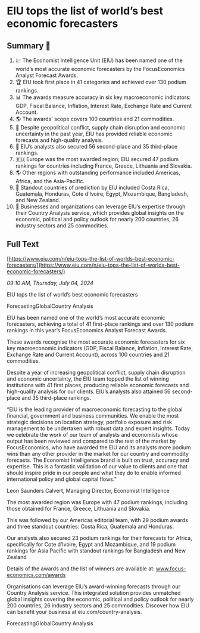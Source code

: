 # EIU tops the list of world’s best economic forecasters

## Summary 🤖

1. 💹 The Economist Intelligence Unit (EIU) has been named one of the world’s most accurate economic forecasters by the FocusEconomics Analyst Forecast Awards.
2. 🏆 EIU took first place in 41 categories and achieved over 130 podium rankings.
3. 📊 The awards measure accuracy in six key macroeconomic indicators: GDP, Fiscal Balance, Inflation, Interest Rate, Exchange Rate and Current Account.
4. 🌎 The awards' scope covers 100 countries and 21 commodities.
5. 👏 Despite geopolitical conflict, supply chain disruption and economic uncertainty in the past year, EIU has provided reliable economic forecasts and high-quality analysis.
6. 🥇 EIU’s analysts also secured 56 second-place and 35 third-place rankings.
7. 🇪🇺 Europe was the most awarded region; EIU secured 47 podium rankings for countries including France, Greece, Lithuania and Slovakia.
8. 🌎 Other regions with outstanding performance included Americas, Africa, and the Asia-Pacific.
9. 🏅 Standout countries of prediction by EIU included Costa Rica, Guatemala, Honduras, Cote d’Ivoire, Egypt, Mozambique, Bangladesh, and New Zealand.
10. 💼 Businesses and organizations can leverage EIU’s expertise through their Country Analysis service, which provides global insights on the economic, political and policy outlook for nearly 200 countries, 26 industry sectors and 25 commodities.

## Full Text

[https://www.eiu.com/n/eiu-tops-the-list-of-worlds-best-economic-forecasters/](https://www.eiu.com/n/eiu-tops-the-list-of-worlds-best-economic-forecasters/)

*09:10 AM, Thursday, July 04, 2024*

EIU tops the list of world’s best economic forecasters

ForecastingGlobalCountry Analysis

EIU has been named one of the world’s most accurate economic forecasters, achieving a total of 41 first-place rankings and over 130 podium rankings in this year’s FocusEconomics Analyst Forecast Awards.

These awards recognise the most accurate economic forecasters for six key macroeconomic indicators (GDP, Fiscal Balance, Inflation, Interest Rate, Exchange Rate and Current Account), across 100 countries and 21 commodities.

Despite a year of increasing geopolitical conflict, supply chain disruption and economic uncertainty, the EIU team topped the list of winning institutions with 41 first places, producing reliable economic forecasts and high-quality analysis for our clients. EIU’s analysts also attained 56 second-place and 35 third-place rankings.

“EIU is the leading provider of macroeconomic forecasting to the global financial, government and business communities. We enable the most strategic decisions on location strategy, portfolio exposure and risk management to be undertaken with robust data and expert insights. Today we celebrate the work of our team of analysts and economists whose output has been reviewed and compared to the rest of the market by FocusEconomics, who have awarded the EIU and its analysts more podium wins than any other provider in the market for our country and commodity forecasts. The Economist Intelligence brand is built on trust, accuracy and expertise. This is a fantastic validation of our value to clients and one that should inspire pride in our people and what they do to enable informed international policy and global capital flows.”

Leon Saunders Calvert, Managing Director, Economist Intelligence

The most awarded region was Europe with 47 podium rankings, including those obtained for France, Greece, Lithuania and Slovakia.

This was followed by our Americas editorial team, with 29 podium awards and three standout countries: Costa Rica, Guatemala and Honduras.

Our analysts also secured 23 podium rankings for their forecasts for Africa, specifically for Cote d’Ivoire, Egypt and Mozambique, and 19 podium rankings for Asia Pacific with standout rankings for Bangladesh and New Zealand

Details of the awards and the list of winners are available at: www.focus-economics.com/awards

Organisations can leverage EIU’s award-winning forecasts through our Country Analysis service. This integrated solution provides unmatched global insights covering the economic, political and policy outlook for nearly 200 countries, 26 industry sectors and 25 commodities. Discover how EIU can benefit your business at eiu.com/country-analysis.

ForecastingGlobalCountry Analysis

